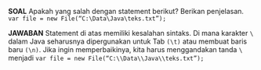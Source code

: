 **SOAL**
Apakah yang salah dengan statement berikut? Berikan penjelasan.<br>
`var file = new File(“C:\Data\Java\teks.txt”);`

**JAWABAN**
Statement di atas memiliki kesalahan sintaks. Di mana karakter `\` dalam Java seharusnya dipergunakan untuk Tab `(\t)` atau membuat baris baru `(\n)`. Jika ingin memperbaikinya, kita harus menggandakan tanda `\` menjadi `var file = new File(“C:\\Data\\Java\\teks.txt”);`
 
